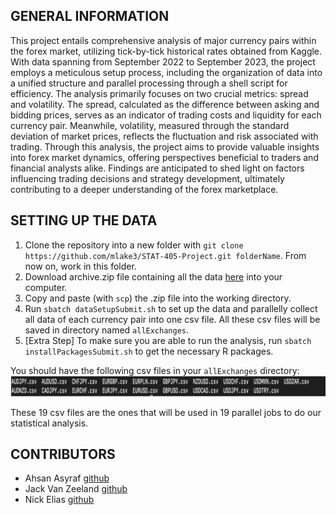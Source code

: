 ## GENERAL INFORMATION
This project entails comprehensive analysis of major currency pairs within the forex market, utilizing tick-by-tick historical rates obtained from Kaggle. With data spanning from September 2022 to September 2023, the project employs a meticulous setup process, including the organization of data into a unified structure and parallel processing through a shell script for efficiency. The analysis primarily focuses on two crucial metrics: spread and volatility. The spread, calculated as the difference between asking and bidding prices, serves as an indicator of trading costs and liquidity for each currency pair. Meanwhile, volatility, measured through the standard deviation of market prices, reflects the fluctuation and risk associated with trading. Through this analysis, the project aims to provide valuable insights into forex market dynamics, offering perspectives beneficial to traders and financial analysts alike. Findings are anticipated to shed light on factors influencing trading decisions and strategy development, ultimately contributing to a deeper understanding of the forex marketplace.

## SETTING UP THE DATA

1) Clone the repository into a new folder with `git clone https://github.com/mlake3/STAT-405-Project.git folderName`. From now on, work in this folder.
2) Download archive.zip file containing all the data [here](https://www.kaggle.com/datasets/joseserrat/forex-tick-data-huge-database-part-2) into your computer.
3) Copy and paste (with `scp`) the .zip file into the working directory.
4) Run `sbatch dataSetupSubmit.sh` to set up the data and parallelly collect all data of each currency pair into one csv file. All these csv files will be saved in directory named `allExchanges`.
5) [Extra Step] To make sure you are able to run the analysis, run `sbatch installPackagesSubmit.sh` to get the necessary R packages.

You should have the following csv files in your `allExchanges` directory:
![exchanges files](exchanges.png)

These 19 csv files are the ones that will be used in 19 parallel jobs to do our statistical analysis.

## CONTRIBUTORS
- Ahsan Asyraf [github](https://github.com/AhsanAsyraf)
- Jack Van Zeeland [github](https://github.com/Jack-Van-Zeeland)
- Nick Elias [github](https://github.com/NVE716)
